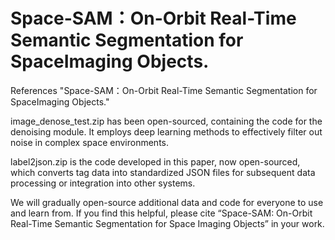# Space-SAM：On-Orbit Real-Time Semantic Segmentation for SpaceImaging Objects.

References "Space-SAM：On-Orbit Real-Time Semantic Segmentation for SpaceImaging Objects."

image_denose_test.zip has been open-sourced, containing the code for the denoising module. It employs deep learning methods to effectively filter out noise in complex space environments.

label2json.zip is the code developed in this paper, now open-sourced, which converts tag data into standardized JSON files for subsequent data processing or integration into other systems.

We will gradually open-source additional data and code for everyone to use and learn from. If you find this helpful, please cite “Space-SAM: On-Orbit Real-Time Semantic Segmentation for Space Imaging Objects” in your work.
